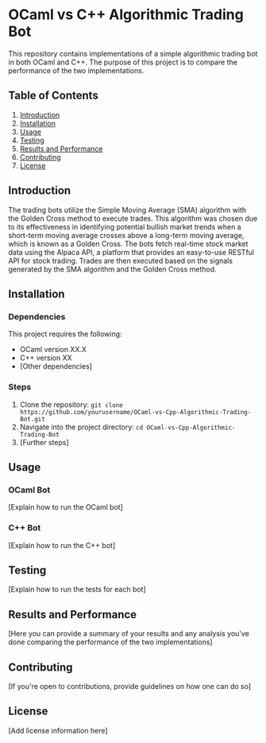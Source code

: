 # OCaml vs C++ Algorithmic Trading Bot

This repository contains implementations of a simple algorithmic trading bot in both OCaml and C++. The purpose of this project is to compare the performance of the two implementations.

## Table of Contents

1. [Introduction](#introduction)
2. [Installation](#installation)
3. [Usage](#usage)
4. [Testing](#testing)
5. [Results and Performance](#results-and-performance)
6. [Contributing](#contributing)
7. [License](#license)

## Introduction

The trading bots utilize the Simple Moving Average (SMA) algorithm with the Golden Cross method to execute trades. This algorithm was chosen due to its effectiveness in identifying potential bullish market trends when a short-term moving average crosses above a long-term moving average, which is known as a Golden Cross. The bots fetch real-time stock market data using the Alpaca API, a platform that provides an easy-to-use RESTful API for stock trading. Trades are then executed based on the signals generated by the SMA algorithm and the Golden Cross method.

## Installation

### Dependencies

This project requires the following:

- OCaml version XX.X
- C++ version XX
- [Other dependencies]

### Steps

1. Clone the repository: `git clone https://github.com/yourusername/OCaml-vs-Cpp-Algorithmic-Trading-Bot.git`
2. Navigate into the project directory: `cd OCaml-vs-Cpp-Algorithmic-Trading-Bot`
3. [Further steps]

## Usage

### OCaml Bot

[Explain how to run the OCaml bot]

### C++ Bot

[Explain how to run the C++ bot]

## Testing

[Explain how to run the tests for each bot]

## Results and Performance

[Here you can provide a summary of your results and any analysis you've done comparing the performance of the two implementations]

## Contributing

[If you're open to contributions, provide guidelines on how one can do so]

## License

[Add license information here]
